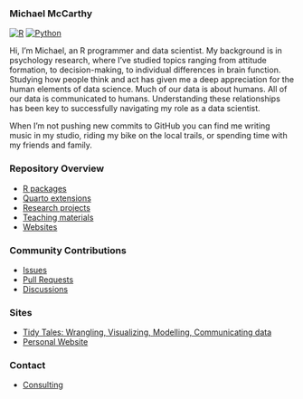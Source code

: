 ### Michael McCarthy

[![R](https://img.shields.io/badge/-☰-1f65b7?style=flat&logo=r&logoWidth=20)](https://github.com/mccarthy-m-g?tab=repositories&q=&type=&language=r) [![Python](https://img.shields.io/badge/-☰-ffe873?style=flat&logo=python&logoWidth=20)](https://github.com/mccarthy-m-g?tab=repositories&q=topic%3Apython&type=public&language=&sort=)

<!--
[![Python](https://img.shields.io/badge/-☰-ffe873?style=flat&logo=python&logoWidth=20)](https://github.com/mccarthy-m-g?tab=repositories&q=&type=&language=python)
-->

<!--
[![Twitter](https://img.shields.io/badge/-@mccarthymg-333333?style=flat&logo=twitter&logoWidth=20)](https://twitter.com/mccarthymg) [![LinkedIn](https://img.shields.io/badge/-connect-333333?style=flat&logo=linkedin&logoWidth=20)](https://www.linkedin.com/in/michael-g-mccarthy)
-->

Hi, I’m Michael, an R programmer and data scientist. My background is in psychology research, where I’ve studied topics ranging from attitude formation, to decision-making, to individual differences in brain function. Studying how people think and act has given me a deep appreciation for the human elements of data science. Much of our data is about humans. All of our data is communicated to humans. Understanding these relationships has been key to successfully navigating my role as a data scientist.

When I’m not pushing new commits to GitHub you can find me writing music in my studio, riding my bike on the local trails, or spending time with my friends and family.

### Repository Overview

- [R packages](https://github.com/mccarthy-m-g?tab=repositories&q=topic%3Ar-package&type=public&language=&sort=)
- [Quarto extensions](https://github.com/mccarthy-m-g?tab=repositories&q=topic%3Aquarto-extension&type=public&language=&sort=)
- [Research projects](https://github.com/mccarthy-m-g?tab=repositories&q=topic%3Aresearch&type=public&language=&sort=)
- [Teaching materials](https://github.com/mccarthy-m-g?tab=repositories&q=topic%3Ateaching&type=public&language=&sort=)
- [Websites](https://github.com/mccarthy-m-g?tab=repositories&q=topic%3Awebsite&type=public&language=&sort=)

### Community Contributions

- [Issues](https://github.com/search?q=is%3Aissue+involves%3Amccarthy-m-g+-owner%3Amccarthy-m-g&type=issues&s=created&o=desc)
- [Pull Requests](https://github.com/search?q=is%3Apr+involves%3Amccarthy-m-g+-owner%3Amccarthy-m-g&type=pullrequests&s=created&o=desc)
- [Discussions](https://github.com/search?q=is%3Adiscussion+involves%3Amccarthy-m-g+-owner%3Amccarthy-m-g&type=discussions&s=date_created&o=desc)

### Sites

- [Tidy Tales: Wrangling, Visualizing, Modelling, Communicating data](https://tidytales.ca)
- [Personal Website](https://michaelmccarthy.tidytales.ca/)

### Contact

- [Consulting](https://michaelmccarthy.tidytales.ca/consulting/)
